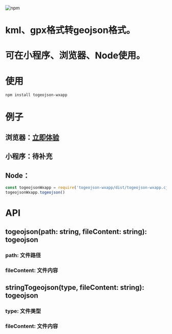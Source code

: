 ![npm](https://img.shields.io/npm/v/togeojson-wxapp)

# kml、gpx格式转geojson格式。
# 可在小程序、浏览器、Node使用。

# 使用

```
npm install togeojson-wxapp
```

# 例子

## 浏览器：[立即体验](https://blog.heyliubo.top/togeojson-wxapp/example/index.html)

## 小程序：待补充

## Node：
```javascript
const togeojsonWxapp = require('togeojson-wxapp/dist/togeojson-wxapp.cjs')
togeojsonWxapp.togeojson()
```

# API

## togeojson(path: string, fileContent: string): togeojson
### path: 文件路径
### fileContent: 文件内容

## stringTogeojson(type, fileContent: string): togeojson
### type: 文件类型
### fileContent: 文件内容

